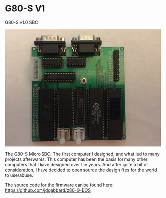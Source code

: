 # G80-S V1
 G80-S v1.0 SBC

<img src="https://github.com/jdgabbard/G80-S-V1/raw/main/Photos/G80S.jpg"/>

The G80-S Micro SBC.  The first computer I designed, and what led to many projects afterwards.  This computer has been the basis for many other computers that I have designed over the years.  And after quite a bit of consideration, I have decided to open source the design files for the world to use/abuse.

The source code for the firmware can be found here: https://github.com/jdgabbard/z80-G-DOS
